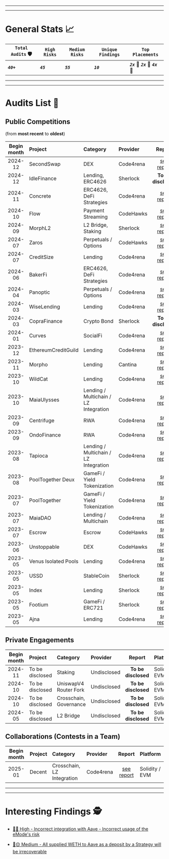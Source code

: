 <hr/>
<hr/>

# General Stats 📈

 | `Total Audits` 🛡️ | `High Risks`  | `Medium Risks` |  `Unique Findings`   |  `Top Placements`                                     |
 | ----------------- | ------------- | -------------- | -------------------- | ----------------------------------------------------- |
 | **_`40+`_**       | **_`45`_**    | **_`55`_**     |  **_`10`_**          |  **_`2x`_**  🏅 **_`2x`_**  🥈  **_`4x`_**  🥉        |



<hr/>
<hr/>

# Audits List 📓

## Public Competitions
(from **most recent** to **oldest**)

| Begin month | Project | Category | Provider | Report | Platform |
| :---: | :--- | :---  | :--- | :---: | :--- |
| 2024-12 | SecondSwap | DEX | Code4rena | [see report](./reports/Contests/2024/12_December/SecondSwap_C4/) | Solidity / EVM |
| 2024-12 | IdleFinance | Lending, ERC4626 | Sherlock | **To be disclosed** | Solidity / EVM |
| 2024-11 | Concrete | ERC4626, DeFi Strategies | Code4rena | [see report](./reports/Contests/2024/11_November/Concrete_C4/) | Solidity / EVM |
| 2024-10 | Flow | Payment Streaming | CodeHawks | [see report](./reports/Contests/2024/10_October/Flow_CodeHawks/) | Solidity / EVM |
| 2024-09 | MorphL2 | L2 Bridge, Staking | Sherlock | [see report](./reports/Contests/2024/09_September/MorphL2_Sherlock/) | Solidity / EVM |
| 2024-07 | Zaros | Perpetuals / Options | CodeHawks | [see report](./reports/Contests/2024/07_July/Zaros_CodeHawks/) | Solidity / EVM |
| 2024-07 | CreditSize | Lending | Code4rena | [see report](./reports/Contests/2024/07_July/CreditSize_C4/) | Solidity / EVM |
| 2024-06 | BakerFi | ERC4626, DeFi Strategies | Code4rena | [see report](./reports/Contests/2024/06_June/BakerFi_C4/) | Solidity / EVM |
| 2024-04 | Panoptic | Perpetuals / Options | Code4rena | [see report](./reports/Contests/2024/04_April/Panoptic_C4/) | Solidity / EVM |
| 2024-03 | WiseLending | Lending | Code4rena | [see report](./reports/Contests/2024/03_March/WiseLending_C4/) | Solidity / EVM |
| 2024-03 | CopraFinance | Crypto Bond | Sherlock | **To be disclosed** | Solidity / EVM |
| 2024-01 | Curves | SocialFi | Code4rena | [see report](./reports/Contests/2024/01_January/Curves_C4/) | Solidity / EVM |
| 2023-12 | EthereumCreditGuild | Lending | Code4rena | [see report](./reports/Contests/2023/12_December/EthereumCreditGuild_C4/) | Solidity / EVM |
| 2023-11 | Morpho | Lending | Cantina | [see report](./reports/Contests/2023/11_November/Morpho_Cantina/) | Solidity / EVM |
| 2023-10 | WildCat | Lending | Code4rena | [see report](./reports/Contests/2023/10_October/WildcatProtocol_C4/) | Solidity / EVM |
| 2023-10 | MaiaUlysses | Lending / Multichain / LZ Integration | Code4rena | [see report](./reports/Contests/2023/10_October/MaiaUlysses_C4/) | Solidity / EVM |
| 2023-09 | Centrifuge | RWA | Code4rena | [see report](./reports/Contests/2023/09_September/Centrifuge_C4/) | Solidity / EVM |
| 2023-09 | OndoFinance | RWA | Code4rena | [see report](./reports/Contests/2023/09_September/OndoFinance_C4/) | Solidity / EVM |
| 2023-08 | Tapioca | Lending / Multichain / LZ Integration | Code4rena | [see report](./reports/Contests/2023/08_August/Tapioca_C4/) | Solidity / EVM |
| 2023-08 | PoolTogether Deux | GameFi / Yield Tokenization | Code4rena | [see report](./reports/Contests/2023/08_August/PoolTogether_Deux_C4/) | Solidity / EVM |
| 2023-07 | PoolTogether | GameFi / Yield Tokenization | Code4rena | [see report](./reports/Contests/2023/07_July/PoolTogether_C4/) | Solidity / EVM |
| 2023-07 | MaiaDAO | Lending / Multichain | Code4rena | [see report](./reports/Contests/2023/07_July/MaiaDAO_C4/) | Solidity / EVM |
| 2023-07 | Escrow | Escrow | CodeHawks | [see report](./reports/Contests/2023/07_July/Escrow_CodeHawks/) | Solidity / EVM |
| 2023-06 | Unstoppable | DEX | CodeHawks | [see report](./reports/Contests/2023/06_June/Unstoppable_Sherlock/) | Vyper / EVM |
| 2023-05 | Venus Isolated Pools | Lending | Code4rena | [see report](./reports/Contests/2023/05_May/VenusIsolatedPools_C4/) | Solidity / EVM |
| 2023-05 | USSD | StableCoin | Sherlock | [see report](./reports/Contests/2023/05_May/USSD_Sherlock/) | Solidity / EVM |
| 2023-05 | Index | Lending | Sherlock | [see report](./reports/Contests/2023/05_May/Index_Sherlock/) | Solidity / EVM |
| 2023-05 | Footium | GameFi / ERC721 | Sherlock | [see report](./reports/Contests/2023/05_May/Footium_Sherlock/) | Solidity / EVM |
| 2023-05 | Ajna | Lending | Code4rena | [see report](./reports/Contests/2023/05_May/AjnaProtocol_C4/) | Solidity / EVM |


## Private Engagements
| Begin month | Project | Category | Provider | Report | Platform |
| :---: | :--- | :---  | :--- | :---: | :--- |
| 2024-11 | To be disclosed | Staking | Undisclosed | **To be disclosed** | Solidity / EVM |
| 2024-10 | To be disclosed | UniswapV4 Router Fork | Undisclosed | **To be disclosed** | Solidity / EVM |
| 2024-10 | To be disclosed | Crosschain, Governance | Undisclosed | **To be disclosed** | Solidity / EVM |
| 2024-05 | To be disclosed | L2 Bridge | Undisclosed | **To be disclosed** | Solidity / EVM |



## Collaborations (Contests in a Team)
| Begin month | Project | Category | Provider | Report | Platform |
| :---: | :--- | :---  | :--- | :---: | :--- |
| 2025-01 | Decent | Crosschain, LZ Integration | Code4rena | [see report](./reports/Contests/2024/01_January/Curves_C4) | Solidity / EVM |



<hr/>
<hr/>

<p id="interesting-findings"> </p>

# Interesting Findings 🕵️

- [🦄🔴 High - Incorrect integration with Aave - Incorrect usage of the eMode's risk](./reports/Contests/2023/05_May/Index_Sherlock/H-01.md)

- [🦄🟡 Medium - All supplied WETH to Aave as a deposit by a Strategy will be irrecoverable](./reports/Contests/2024/06_June/BakerFi_C4/M-02.md)